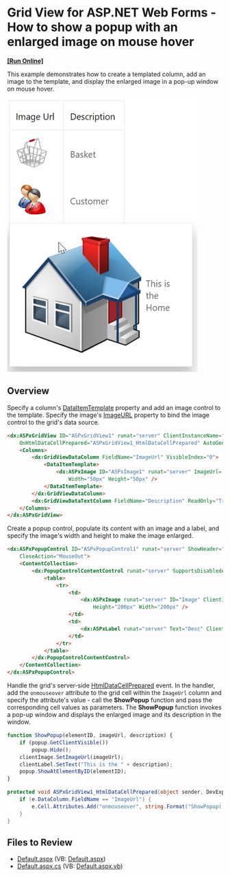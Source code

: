 # Grid View for ASP.NET Web Forms - How to show a popup with an enlarged image on mouse hover
<!-- run online -->
**[[Run Online]](https://codecentral.devexpress.com/e4872/)**
<!-- run online end -->

This example demonstrates how to create a templated column, add an image to the template, and display the enlarged image in a pop-up window on mouse hover.

![Display enlarged image in a pop-up window](DisplayEnlargedImage.png)

## Overview

Specify a column's [DataItemTemplate](https://docs.devexpress.com/AspNet/DevExpress.Web.GridViewDataColumn.DataItemTemplate) property and add an image control to the template. Specify the image's [ImageURL](https://docs.devexpress.com/AspNet/DevExpress.Web.ASPxImage.ImageUrl) property to bind the image control to the grid's data source.

```aspx
<dx:ASPxGridView ID="ASPxGridView1" runat="server" ClientInstanceName="grid"
    OnHtmlDataCellPrepared="ASPxGridView1_HtmlDataCellPrepared" AutoGenerateColumns="False">
    <Columns>
        <dx:GridViewDataColumn FieldName="ImageUrl" VisibleIndex="0">
            <DataItemTemplate>
                <dx:ASPxImage ID="ASPxImage1" runat="server" ImageUrl='<%# Eval("ImageUrl") %>'
                    Width="50px" Height="50px" />
            </DataItemTemplate>
        </dx:GridViewDataColumn>
        <dx:GridViewDataTextColumn FieldName="Description" ReadOnly="True" VisibleIndex="1" />
    </Columns>
</dx:ASPxGridView>
```

Create a popup control, populate its content with an image and a label, and specify the image's width and height to make the image enlarged.

```aspx
<dx:ASPxPopupControl ID="ASPxPopupControl1" runat="server" ShowHeader="false" ClientInstanceName="popup"
    CloseAction="MouseOut">
    <ContentCollection>
        <dx:PopupControlContentControl runat="server" SupportsDisabledAttribute="True">
            <table>
                <tr>
                    <td>
                        <dx:ASPxImage runat="server" ID="Image" ClientInstanceName="clientImage"
                            Height="200px" Width="200px" />
                    </td>
                    <td>
                        <dx:ASPxLabel runat="server" Text="Desc" ClientInstanceName="clientLabel" />
                    </td>
                </tr>
            </table>
        </dx:PopupControlContentControl>
    </ContentCollection>
</dx:ASPxPopupControl>
```

Handle the grid's server-side [HtmlDataCellPrepared](https://docs.devexpress.com/AspNet/DevExpress.Web.ASPxGridView.HtmlDataCellPrepared) event. In the handler, add the `onmouseover` attribute to the grid cell within the `ImageUrl` column and specify the attribute's value - call the **ShowPopup** function and pass the corresponding cell values as parameters. The **ShowPopup** function invokes a pop-up window and displays the enlarged image and its description in the window.

```js
function ShowPopup(elementID, imageUrl, description) {
    if (popup.GetClientVisible())
        popup.Hide();
    clientImage.SetImageUrl(imageUrl);
    clientLabel.SetText("This is the " + description);
    popup.ShowAtElementByID(elementID);
}
```

```cs
protected void ASPxGridView1_HtmlDataCellPrepared(object sender, DevExpress.Web.ASPxGridViewTableDataCellEventArgs e) {
    if (e.DataColumn.FieldName == "ImageUrl") {
        e.Cell.Attributes.Add("onmouseover", string.Format("ShowPopup('{0}','{1}','{2}')", e.Cell.ClientID, e.GetValue("ImageUrl"), e.GetValue("Description")));
    }
}
```

## Files to Review

* [Default.aspx](./CS/Solution/Default.aspx) (VB: [Default.aspx](./VB/Solution/Default.aspx))
* [Default.aspx.cs](./CS/Solution/Default.aspx.cs) (VB: [Default.aspx.vb](./VB/Solution/Default.aspx.vb))
